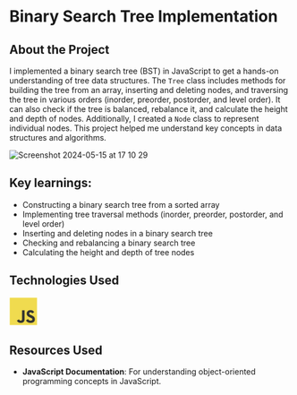 # Binary Search Tree Implementation

## About the Project
I implemented a binary search tree (BST) in JavaScript to get a hands-on understanding of tree data structures. The `Tree` class includes methods for building the tree from an array, inserting and deleting nodes, and traversing the tree in various orders (inorder, preorder, postorder, and level order). It can also check if the tree is balanced, rebalance it, and calculate the height and depth of nodes. Additionally, I created a `Node` class to represent individual nodes. This project helped me understand key concepts in data structures and algorithms.


<img width="324" alt="Screenshot 2024-05-15 at 17 10 29" src="https://github.com/adammmusial/balanced-binary-search-tree/assets/95377932/a335a57a-0b6d-4607-bcb0-5c8327ff8da9">

## Key learnings:
- Constructing a binary search tree from a sorted array
- Implementing tree traversal methods (inorder, preorder, postorder, and level order)
- Inserting and deleting nodes in a binary search tree
- Checking and rebalancing a binary search tree
- Calculating the height and depth of tree nodes

## Technologies Used
<img src="https://github.com/devicons/devicon/blob/master/icons/javascript/javascript-original.svg" width="50">

## Resources Used
- **JavaScript Documentation**: For understanding object-oriented programming concepts in JavaScript.
